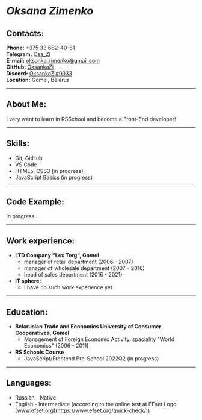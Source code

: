 # *Oksana Zimenko*

## Contacts:  
**Phone:** +375 33 682-40-61  
**Telegram:** [Osa_Zi](https://tlgg.ru/Osa_Zi)  
**E-mail:** oksanka.zimenko@gmail.com  
**GitHub:** [OksankaZi](https://github.com/OksankaZi)  
**Discord:** [OksankaZi#9033](https://discordapp.com/users/992731927368974427)  
**Location:** Gomel, Belarus
___
## About Me:  
I very want to learn in RSSchool аnd become a Front-End developer!
___
## Skills:  
- Git, GitHub  
- VS Code  
- HTML5, CSS3 (in progress)
- JavaScript Basics (in progress)
___  
## Code Example:  
In progress...  
___
## Work experience: 
- **LTD Company "Lex Torg", Gomel**  
  - manager of retail department (2006 - 2007)  
  - manager of wholesale department (2007 - 2016)  
  - head of sales department (2016 - 2021)
- **IT sphere:**  
  - I have no such work experience yet  
___
## Education:  
- **Belarusian Trade and Economics University of Consumer Cooperatives, Gomel**  
  - Management of Foreign Economic Activity, spaciality "World Economics" (2006 - 2011)  
- **RS Schools Course** 
  - JavaScript/Frontend Pre-School 2022Q2 (in progress)  
___   
## Languages:  
- Russian - Native
- English - Intermediate (according to the online test at EFset Logo [www.efset.org](https://www.efset.org/quick-check/))
